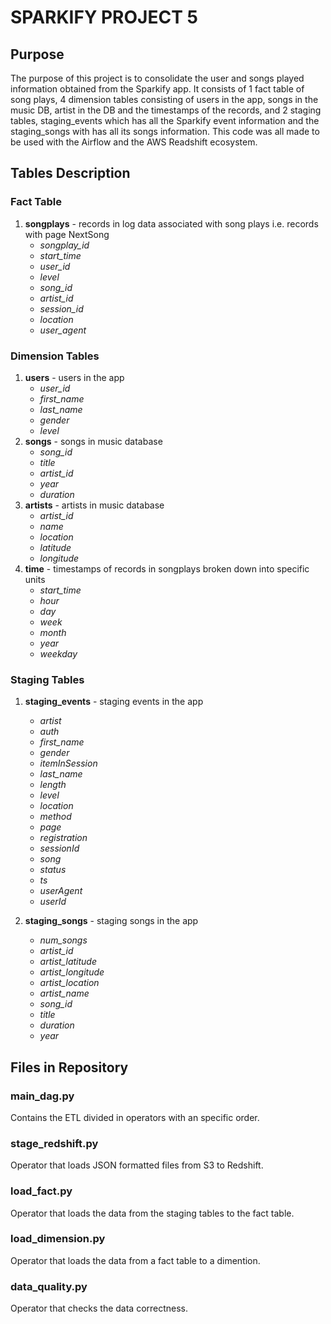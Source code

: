 
# SPARKIFY PROJECT 5


## Purpose

The purpose of this project is to consolidate the user and songs played information obtained from the Sparkify app. It consists of 1 fact table of song plays, 4 dimension tables consisting of users in the app, songs in the music DB, artist in the DB and the timestamps of the records, and 2 staging tables, staging_events which has all the Sparkify event information and the staging_songs with has all its songs information. This code was all made to be used with the Airflow and the AWS Readshift ecosystem.


## Tables Description

### Fact Table

1. **songplays** - records in log data associated with song plays i.e. records with page NextSong
    * *songplay_id*
    * *start_time*
    * *user_id*
    * *level*
    * *song_id*
    * *artist_id*
    * *session_id*
    * *location*
    * *user_agent*

    
### Dimension Tables

1. **users** - users in the app
    * *user_id*
    * *first_name*
    * *last_name*
    * *gender*
    * *level*
1. **songs** - songs in music database
    * *song_id*
    * *title*
    * *artist_id*
    * *year*
    * *duration*
1. **artists** - artists in music database
    * *artist_id*
    * *name*
    * *location*
    * *latitude*
    * *longitude*
1. **time** - timestamps of records in songplays broken down into specific units
    * *start_time*
    * *hour*
    * *day*
    * *week*
    * *month*
    * *year*
    * *weekday*

### Staging Tables

1. **staging_events** - staging events in the app
    * *artist*
    * *auth*
    * *first_name*
    * *gender*
    * *itemInSession*
    * *last_name*
    * *length*
    * *level*
    * *location*
    * *method*
    * *page*
    * *registration*
    * *sessionId*
    * *song*
    * *status*
    * *ts*
    * *userAgent*
    * *userId*

1. **staging_songs** - staging songs in the app
    * *num_songs*
    * *artist_id*
    * *artist_latitude*
    * *artist_longitude*
    * *artist_location*
    * *artist_name*
    * *song_id*
    * *title*
    * *duration*
    * *year*


## Files in Repository

### main_dag.py

Contains the ETL divided in operators with an specific order.

### stage_redshift.py

Operator that loads JSON formatted files from S3 to Redshift.

### load_fact.py

Operator that loads the data from the staging tables to the fact table. 

### load_dimension.py

Operator that loads the data from a fact table to a dimention.


### data_quality.py

Operator that checks the data correctness.
